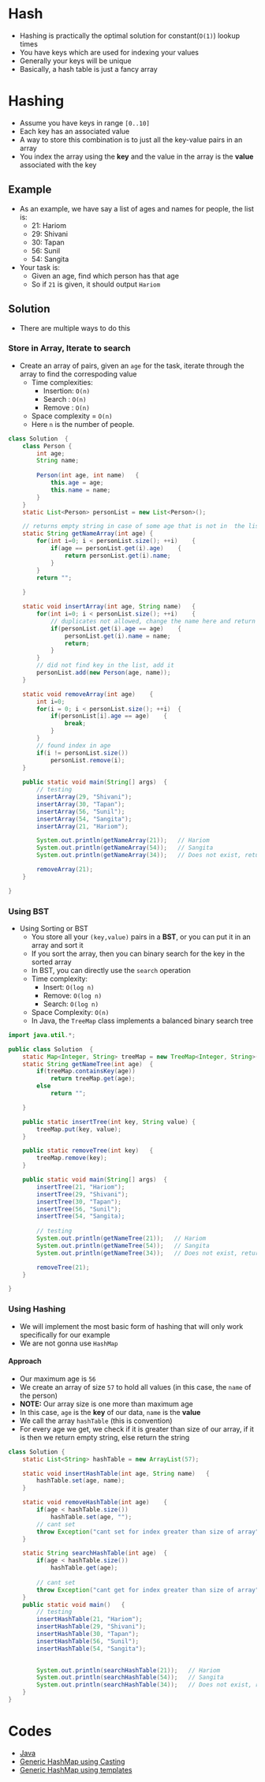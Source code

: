 # Hash


* Hashing is practically the optimal solution for constant(`O(1)`) lookup times
* You have keys which are used for indexing your values
* Generally your keys will be unique
* Basically, a hash table is just a fancy array

# Hashing

* Assume you have keys in range `[0..10]`
* Each key has an associated value
* A way to store this combination is to just all the key-value pairs in an array
* You index the array using the **key** and the value in the array is the **value** associated with the key

## Example

* As an example, we have say a list of ages and names for people, the list is:
	* 21: Hariom
	* 29: Shivani
	* 30: Tapan
	* 56: Sunil
	* 54: Sangita
* Your task is:
	* Given an age, find which person has that age
	* So if `21` is given, it should output `Hariom`

## Solution

* There are multiple ways to do this

### Store in Array, Iterate to search

* Create an array of pairs, given an `age` for the task, iterate through the array to find the correspoding value
	* Time complexities:
		* Insertion: `O(n)`
		* Search   : `O(n)`
		* Remove : `O(n)`
	* Space complexity = `O(n)`
	* Here `n` is the number of people.

```java
class Solution	{
	class Person {
		int age;
		String name;
		
		Person(int age, int name)	{
			this.age = age;
			this.name = name;
		}
	}
	static List<Person> personList = new List<Person>();

	// returns empty string in case of some age that is not in  the list
	static String getNameArray(int age)	{
		for(int i=0; i < personList.size(); ++i)	{
			if(age == personList.get(i).age)	{
				return personList.get(i).name;
			}
		}
		return "";
		
	}

	static void insertArray(int age, String name)	{
		for(int i=0; i < personList.size(); ++i)	{
			// duplicates not allowed, change the name here and return
			if(personList.get(i).age == age)	{
				personList.get(i).name = name;
				return;
			}
		}
		// did not find key in the list, add it
		personList.add(new Person(age, name));	
	}

	static void removeArray(int age)	{
		int i=0;
		for(i = 0; i < personList.size(); ++i)	{
			if(personList[i].age == age)	{
				break;
			}
		}
		// found index in age
		if(i != personList.size())
			personList.remove(i);
	}
	
	public static void main(String[] args)	{
		// testing
		insertArray(29, "Shivani");
		insertArray(30, "Tapan");
		insertArray(56, "Sunil");
		insertArray(54, "Sangita");
		insertArray(21, "Hariom");

		System.out.println(getNameArray(21));   // Hariom
		System.out.println(getNameArray(54));   // Sangita
		System.out.println(getNameArray(34));   // Does not exist, returns empty string ""

		removeArray(21);
	}

}

```
### Using BST
* Using Sorting or BST
	* You store all your `(key,value)` pairs in a **BST**, or you can put it in an array and sort it
	* If you sort the array, then you can binary search for the key in the sorted array
	* In BST, you can directly use the `search` operation
	* Time complexity:
		* Insert: `O(log n)`
		* Remove: `O(log n)`
		* Search: `O(log n)`
	* Space Complexity: `O(n)`
	* In Java, the `TreeMap` class implements a balanced binary search tree

```java
import java.util.*;

public class Solution  {
	static Map<Integer, String> treeMap = new TreeMap<Integer, String>();
	static String getNameTree(int age)	{
		if(treeMap.containsKey(age))
			return treeMap.get(age);
		else
			return "";

	}

	public static insertTree(int key, String value)	{
		treeMap.put(key, value);
	}

	public static removeTree(int key)	{
		treeMap.remove(key);
	}

	public static void main(String[] args)	{
		insertTree(21, "Hariom");
		insertTree(29, "Shivani");
		insertTree(30, "Tapan");
		insertTree(56, "Sunil");
		insertTree(54, "Sangita);
		
		// testing
		System.out.println(getNameTree(21));   // Hariom
		System.out.println(getNameTree(54));   // Sangita
		System.out.println(getNameTree(34));   // Does not exist, returns empty string ""

		removeTree(21);
	}

}
```

### Using Hashing

* We will implement the most basic form of hashing that will only work specifically for our example
* We are not gonna use `HashMap`

#### Approach

* Our maximum age is `56`
* We create an array of size `57` to hold all values (in this case, the `name` of the person)
* **NOTE:** Our array size is one more than maximum age
* In this case, `age` is the **key** of our data, `name` is the **value**
* We call the array `hashTable` (this is convention)
* For every age we get, we check if it is greater than size of our array, if it is then we return empty string, else return the string

```java
class Solution {
	static List<String> hashTable = new ArrayList(57);

	static void insertHashTable(int age, String name)	{
		hashTable.set(age, name);
	}

	static void removeHashTable(int age)	{
		if(age < hashTable.size())
			hashTable.set(age, "");
		// cant set
		throw Exception("cant set for index greater than size of array");
	}

	static String searchHashTable(int age)	{
		if(age < hashTable.size())
			hashTable.get(age);
		
		// cant set
		throw Exception("cant get for index greater than size of array");
	}
	public static void main()	{
		// testing
		insertHashTable(21, "Hariom");	
		insertHashTable(29, "Shivani");	
		insertHashTable(30, "Tapan");	
		insertHashTable(56, "Sunil");	
		insertHashTable(54, "Sangita");	

			
		System.out.println(searchHashTable(21));   // Hariom
		System.out.println(searchHashTable(54));   // Sangita
		System.out.println(searchHashTable(34));   // Does not exist, returns empty string ""
	}
}
```

# Codes

* [Java](../codes/Hashing.md)
* [Generic HashMap using Casting](./HashMapUsingCast.md)
* [Generic HashMap using templates](./GenericHashMap.md)
